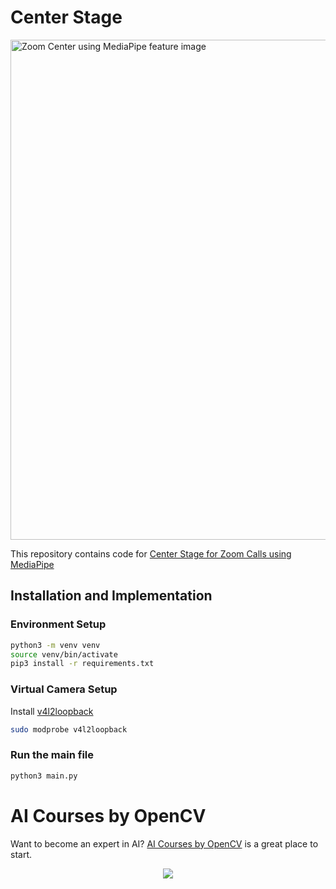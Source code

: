 # Center Stage


<img src="https://learnopencv.com/wp-content/uploads/2022/08/Center-Stage-for-Zoom-Calls-using-Mediapipe-feature.gif" alt="Zoom Center using MediaPipe feature image" width="800">

This repository contains code for [Center Stage for Zoom Calls using MediaPipe](https://learnopencv.com/center-stage-for-zoom-calls-using-mediapipe/)


## Installation and Implementation

### Environment Setup
```bash
python3 -m venv venv
source venv/bin/activate
pip3 install -r requirements.txt
```

### Virtual Camera Setup

Install [v4l2loopback](https://github.com/umlaeute/v4l2loopback.git)

```bash
sudo modprobe v4l2loopback
```

### Run the main file

```bash
python3 main.py
```


# AI Courses by OpenCV

Want to become an expert in AI? [AI Courses by OpenCV](https://opencv.org/courses/) is a great place to start. 

<a href="https://opencv.org/courses/">
<p align="center"> 
<img src="https://learnopencv.com/wp-content/uploads/2023/01/AI-Courses-By-OpenCV-Github.png">
</p>
</a>

